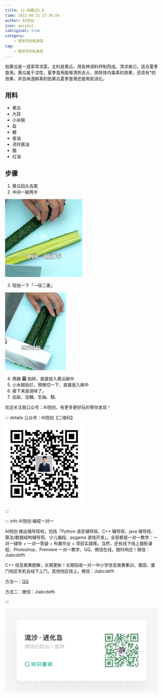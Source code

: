 ```yaml
---
title: 11-拍黄瓜2.0
time: 2022-08-21 17:38:54
author: AI悦创
icon: meishi2
isOriginal: true
category: 
    - 程序员的私房菜
tag:
    - 程序员的私房菜
---
```


拍黄瓜是一道家常凉菜，主料是黄瓜，用各种调料拌制而成。清凉爽口，适合夏季食用。黄瓜属于凉性，夏季食用能够清热去火，排除体内毒素的效果，还具有*的效果，并且味道鲜美的拍黄瓜夏季食用还能帮助消化。

## 用料

- 黄瓜
- 大蒜
- 小米椒
- 盐
- 糖
- 香油
- 凉拌酱油
- 醋
- 红油

### 

## 步骤

1. 黄瓜掐头去尾
2. 中间一破两半

<img src="./12-paihuanggua2.assets/image-20220905190604662.png" alt="image-20220905190604662" style="zoom:25%;" />

3. 轻拍一下「一轻二重」

<img src="./12-paihuanggua2.assets/image-20220905190640001.png" alt="image-20220905190640001" style="zoom:25%;" />

4. 两瓣 **蒜** 拍碎，直接放入黄瓜碗中
5. 小米椒拍烂，稍微切一下，直接放入碗中
6. 接下来是调味了。
7. 加盐、加糖、生抽、醋、





欢迎关注我公众号：AI悦创，有更多更好玩的等你发现！

::: details 公众号：AI悦创【二维码】

![](/gzh.jpg)

:::

::: info AI悦创·编程一对一

AI悦创·推出辅导班啦，包括「Python 语言辅导班、C++ 辅导班、java 辅导班、算法/数据结构辅导班、少儿编程、pygame 游戏开发」，全部都是一对一教学：一对一辅导 + 一对一答疑 + 布置作业 + 项目实践等。当然，还有线下线上摄影课程、Photoshop、Premiere 一对一教学、QQ、微信在线，随时响应！微信：Jiabcdefh

C++ 信息奥赛题解，长期更新！长期招收一对一中小学信息奥赛集训，莆田、厦门地区有机会线下上门，其他地区线上。微信：Jiabcdefh

方法一：[QQ](http://wpa.qq.com/msgrd?v=3&uin=1432803776&site=qq&menu=yes)

方法二：微信：Jiabcdefh

:::

![](/zsxq.jpg)





